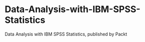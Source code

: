 # Data-Analysis-with-IBM-SPSS-Statistics
Data Analysis with IBM SPSS Statistics, published by Packt
